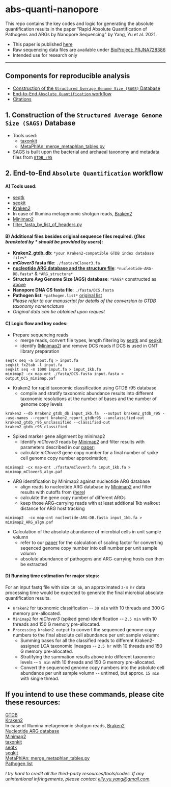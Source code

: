 # abs-quanti-nanopore
This repo contains the key codes and logic for generating the absolute quantification results in the paper "Rapid Absolute Quantification of Pathogens and ARGs by Nanopore Sequencing" by Yang, Yu et al. 2021. <br>
* This paper is published [here](https://www.sciencedirect.com/science/article/pii/S0048969721072661)
* Raw sequencing data files are available under [BioProject: PRJNA728386](https://dataview.ncbi.nlm.nih.gov/object/PRJNA728386)
* Intended use for research only

***
## Components for reproducible analysis

<!-- START doctoc generated TOC please keep comment here to allow auto update -->
<!-- DON'T EDIT THIS SECTION, INSTEAD RE-RUN doctoc TO UPDATE -->

- [Construction of the `Structured Average Genome Size (SAGS)` Database](#1-construction-of-the-structured-average-genome-size-sags-database)
- [End-to-End `Absolute Quantification` workflow](#2-end-to-end-absolute-quantification-workflow)
- [Citations](#if-you-intend-to-use-these-commands-please-cite-these-resources)

<!-- END doctoc generated TOC please keep comment here to allow auto update -->

## 1. Construction of the `Structured Average Genome Size (SAGS)` Database 
* Tools used: <br>
  * [taxonkit](https://github.com/shenwei356/taxonkit) <br>
  * [MetaPhlAn: merge_metaphlan_tables.py](https://github.com/biobakery/MetaPhlAn/tree/master/metaphlan/utils) <br>
* SAGS is built upon the bacterial and archaeal taxonomy and metadata files from [`GTDB_r95`](https://data.gtdb.ecogenomic.org/releases/release95/)

## 2. End-to-End `Absolute Quantification` workflow

#### **A) Tools used:** <br>
  * [seqtk](https://github.com/lh3/seqtk) <br>
  * [seqkit](https://github.com/shenwei356/seqkit) <br>
  * [Kraken2](https://github.com/DerrickWood/kraken2) <br>
  * In case of Illumina metagenomic shotgun reads, [Braken2](https://github.com/jenniferlu717/Bracken) <br>
  * [Minimap2](https://github.com/lh3/minimap2) <br>
  * [filter_fasta_by_list_of_headers.py](https://bioinformatics.stackexchange.com/a/3940) <br>

#### **B) Additional files besides original sequence files required:** (*files bracketed by * should be provided by users*): <br>
  * **Kraken2_gtdb_db**: `*your Kraken2-compatible GTDB index database files*` <br>
  * ***mClover3* fasta file**: `./fasta/mClover3.fa` <br>
  * [**nucleotide ARG database and the structure file**](https://github.com/xiaole99/ARGs-OAP-v2.0-development): `*nucleotide-ARG-DB.fasta*` & `*ARG_structure*` <br>
  * **Structure Avg Genome Size (AGS) database**: `*SAGS*` constructed as [above](#1-construction-of-the-structured-average-genome-size-sags-database) <br>
  * **Nanopore DNA CS fasta file**:  `./fasta/DCS.fasta` <br>
  * **Pathogen list**: `*pathogen.list*` [original list](https://webarchive.nationalarchives.gov.uk/ukgwa/20121212135622/http://www.bis.gov.uk/assets/bispartners/foresight/docs/infectious-diseases/t16.pdf)   <br> *Please refer to our manuscript for details of the conversion to GTDB taxonomy nomenclature* <br>
  * *Original data can be obtained upon request*
#### **C) Logic flow and key codes:**
* Prepare sequencing reads
  * merge reads, convert file types, length filtering by [seqtk](https://github.com/lh3/seqtk) and [seqkit](https://github.com/shenwei356/seqkit); <br>
  * identify ([Minimap2](https://github.com/lh3/minimap2)) and remove DCS reads if DCS is used in ONT library preparation
```
seqtk seq -a input.fq > input.fa
seqkit fx2tab -l input.fa
seqkit seq -m 1000 input.fa > input_1kb.fa
minimap2 -cx map-ont ./fasta/DCS.fasta input.fasta > output_DCS_minimap.paf
```
* Kraken2 for rapid taxonomic classification using GTDB r95 database <br>
  * compile and stratify taxonomic abundance results into different taxonomic resolutions at the number of bases and the number of genome copy levels 
```
kraken2 --db Kraken2_gtdb_db input_1kb.fa  --output kraken2_gtdb_r95 --use-names --report kraken2_report_gtdbr95 --unclassified-out kraken2_gtdb_r95_unclassified --classified-out kraken2_gtdb_r95_classified
```
  
* Spiked marker gene alignment by minimap2 
  * Identify *mClover3* reads by [Minimap2](https://github.com/lh3/minimap2) and filter results with parameters described in our [paper](https://www.sciencedirect.com/science/article/pii/S0048969721072661); <br>
  * calculate *mClover3* gene copy number for a final number of spike cell genome copy number approximation; <br>
```
minimap2 -cx map-ont ./fasta/mClover3.fa input_1kb.fa > minimap_mClover3_algn.paf
```
* ARG identification by Minimap2 against nucleotide ARG database  <br>
  * align reads to nucleotide ARG database by [Minimap2](https://github.com/lh3/minimap2) and filter results with cutoffs from ([here](https://www.nature.com/articles/s41564-019-0626-z))
  * calculate the gene copy number of different ARGs
  * keep those ARG-carrying reads with at least addtional 1kb walkout distance for ARG host tracking <br>
```
minimap2  -cx map-ont nucleotide-ARG-DB.fasta input_1kb.fa > minimap2_ARG_algn.paf
```
* Calculation of the absolute abundance of microbial cells in unit sample volumn <br>
  * refer to our [paper](https://www.sciencedirect.com/science/article/pii/S0048969721072661) for the calculation of scaling factor for converting seqenced genome copy number into cell number per unit sample volumn
  * absolute abundance of pathogens and ARG-carrying hosts can then be extracted
 
#### **D) Running time estimation for major steps:** 
For an input fastq file with size `10 Gb`, an approximated `3-4 hr` data processing time would be expected to generate the final microbial absolute quantification results.
* `Kraken2` for taxonomic classification -- `30 min` with 10 threads and 300 G memory pre-allocated.
* `Minimap2` for *mClover3* (spiked gene) identification -- `2.5 min` with 10 threads and 150 G memory pre-allocated.
* `Processing kraken2 output` to convert the sequenced genome copy numbers to the final absolute cell abundance per unit sample volumn: 
	* Summing bases for all the classified reads to different Kraken2-assigned LCA taxonomic lineages -- `2.5 hr` with 10 threads and 150 G memory pre-allocated.
	* Stratifying the summation results above into different taxonomic levels -- `5 min` with 10 threads and 150 G memory pre-allocated.
	* Convert the sequenced genome copy numbers into the asbolute cell abundance per unit sample volumn -- untimed, but approx. `15 min` with single thread.
		

## If you intend to use these commands, please cite these resources:
[GTDB](https://gtdb.ecogenomic.org/) <br>
[Kraken2](https://github.com/DerrickWood/kraken2) <br>
In case of Illumina metagenomic shotgun reads, [Braken2](https://github.com/jenniferlu717/Bracken) <br>
[Nucleotide ARG database](https://github.com/xiaole99/ARGs-OAP-v2.0-development) <br>
[Minimap2 ](https://github.com/lh3/minimap2) <br>
[taxonkit](https://github.com/shenwei356/taxonkit) <br>
[seqtk](https://github.com/lh3/seqtk) <br>
[seqkit](https://github.com/shenwei356/seqkit) <br>
[MetaPhlAn: merge_metaphlan_tables.py](https://github.com/biobakery/MetaPhlAn/tree/master/metaphlan/utils) <br>
[Pathogen list](https://webarchive.nationalarchives.gov.uk/ukgwa/20121212135622/http://www.bis.gov.uk/assets/bispartners/foresight/docs/infectious-diseases/t16.pdf) <br>

*I try hard to credit all the third-party resources/tools/codes. If any unintentional infringements, please contact elly.yu.yang@gmail.com.*

